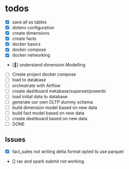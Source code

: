 # todos

- [X]  save all as tables
- [X] dotenv configuration
- [X] create dimensions  
- [X] create facts
- [X] docker basics
- [X] docker compose 
- [X] docker networking
- [🚀] understand dimension Modelling
- [ ] Create project docker compose
- [ ] load to database
- [ ] orchestrate with Airflow
- [ ] create dashboard metabase/superset/powerbi
- [ ] load initial data to database
- [ ] generate our own OLTP dummy schema
- [ ] build dimension model based on new data
- [ ] build fact model based on new data
- [ ] create dashboard based on new data
- [ ] DONE

## Issues

- [X]  fact_sales not writing delta format  opted to use parquet
  
<!-- ALTER TABLE <table_name> SET TBLPROPERTIES ( 'delta.columnMapping.mode' = 'name', 'delta.minReaderVersion' = '2', 'delta.minWriterVersion' = '5') -->
- []  rav and spark submit not working


<!-- URL <>  STORE <> BUILD FACTS AND DIMENSIONS <> LOAD TO DATABASE (duckdb, postgres) -->


<!-- Data from this DBT project
https://github.com/Data-Engineer-Camp/dbt-dimensional-modelling/tree/main -->

